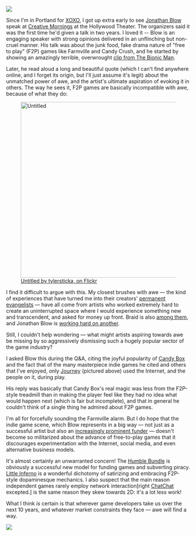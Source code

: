 <img src="/assets/images/blog/awe/awe-journey.jpg" />

Since I'm in Portland for [XOXO](http://2013.xoxofest.com/), I got up extra early to see [Jonathan Blow](https://twitter.com/Jonathan_Blow) speak at [Creative Mornings](http://creativemornings.com/talks/jonathan-blow) at the Hollywood Theater. The organizers said it was the first time he'd given a talk in two years. I loved it -- Blow is an engaging speaker with strong opinions delivered in an unflinching but non-cruel manner. His talk was about the junk food, fake drama nature of "free to play" (F2P) games like Farmville and Candy Crush, and he started by showing an amazingly terrible, overwrought [clip from The Bionic Man](http://www.youtube.com/watch?v=6SZMn_711s4).

Later, he read aloud a long and beautiful quote (which I can't find anywhere online, and I forget its origin, but I'll just assume it's legit) about the unmatched power of awe, and the artist's ultimate aspiration of evoking it in others. The way he sees it, F2P games are basically incompatible with awe, because of what they do:

<figure>
<img src="https://farm3.staticflickr.com/2809/9840475526_2c77cf554a_z.jpg" width="640" height="480" alt="Untitled" class="block">
<figcaption><a href="http://www.flickr.com/photos/tylersticka/9840475526/">Untitled by tylersticka, on Flickr</a></figcaption>
</figure>

I find it difficult to argue with this. My closest brushes with awe — the kind of experiences that have turned me into their creators' [permanent](https://twitter.com/konklone/status/380798977269964801) [evangelists](https://twitter.com/konklone/status/380807484815851521) — have all come from artists who worked extremely hard to create an uninterrupted space where I would experience something new and transcendent, and asked for money up front.  Braid is also [among them](https://www.google.com/search?q=braid+game&tbm=isch), and Jonathan Blow is [working hard on another](http://the-witness.net/news/).

Still, I couldn't help wondering — what might artists aspiring towards awe be missing by so aggressively dismissing such a hugely popular sector of the game industry?

I asked Blow this during the Q&A, citing the joyful popularity of [Candy Box](http://candies.aniwey.net/) and the fact that of the many masterpiece indie games he cited and others that I've enjoyed, only [Journey](http://thatgamecompany.com/games/journey/) (pictured above) used the Internet, and the people on it, during play.

His reply was basically that Candy Box's real magic was less from the F2P-style treadmill than in making the player feel like they had no idea what would happen next (which is fair but incomplete), and that in general he couldn't think of a single thing he admired about F2P games.

I'm all for forcefully sounding the Farmville alarm. But I do hope that the indie game scene, which Blow represents in a big way — not just as a successful artist but also an [increasingly prominent funder](http://indie-fund.com/games/) — doesn't become so militarized about the advance of free-to-play games that it discourages experimentation with the Internet, social media, and even alternative business models. 

It's almost certainly an unwarranted concern! The [Humble Bundle](http://www.humblebundle.com/) is obviously a successful new model for funding games and subverting piracy. [Little Inferno](http://tomorrowcorporation.com/littleinferno) is a wonderful dichotomy of satirizing and embracing F2P-style dopaminesque mechanics. I also suspect that the main reason independent games rarely employ network interaction[right [ChatChat](http://distractionware.com/blog/2012/01/chatchat-2/) excepted.] is the same reason they skew towards 2D: it's a lot less work!

What I think *is* certain is that wherever game developers take us over the next 10 years, and whatever market constraints they face — awe will find a way.

<a href="http://the-witness.net/news/2013/06/2157/" target="_blank"><img src="/assets/images/blog/awe/awe-witness.png" /></a>
